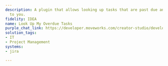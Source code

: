 ```yaml
---
description: A plugin that allows looking up tasks that are past due and assigned
  to you.
fidelity: IDEA
name: Look Up My Overdue Tasks
purple_chat_link: https://developer.moveworks.com/creator-studio/developer-tools/purple-chat/?conversation=%7B%22startTimestamp%22%3A%2211%3A43+AM%22%2C%22messages%22%3A%5B%7B%22parts%22%3A%5B%7B%22richText%22%3A%22Show+me+all+my+overdue+tasks.%22%7D%5D%2C%22role%22%3A%22user%22%7D%2C%7B%22parts%22%3A%5B%7B%22reasoningSteps%22%3A%5B%7B%22richText%22%3A%22Checked+for+an+authenticated+Jira+account.%22%2C%22status%22%3A%22success%22%7D%2C%7B%22richText%22%3A%22Searching+for+issues+assigned+to+you+with+a+%60past+due%60+status.%22%2C%22status%22%3A%22success%22%7D%5D%7D%2C%7B%22richText%22%3A%22%3Cp%3EI+found+2+overdue+issues+assigned+to+you+in+%3Cb%3EJira%3C%2Fb%3E%3A%3C%2Fp%3E%3Cul%3E%3Cli%3E%3Cb%3EBUG-481%3A+Investigate+customer+login+failures%3C%2Fb%3E%3Cbr%3EStatus%3A+In+Progress+%7C+Due%3A+Yesterday%3C%2Fli%3E%3Cli%3E%3Cb%3EFEAT-992%3A+Complete+user+profile+page+redesign%3C%2Fb%3E%3Cbr%3EStatus%3A+To+Do+%7C+Due%3A+3+days+ago%3C%2Fli%3E%3C%2Ful%3E%3Cp%3EYou+can+ask+me+to+change+the+status+or+add+a+comment+to+any+of+these+issues.%3C%2Fp%3E%22%7D%2C%7B%22citations%22%3A%5B%7B%22citationTitle%22%3A%22BUG-481%3A+Investigate+customer+login+failures%22%2C%22connectorName%22%3A%22jira%22%7D%2C%7B%22citationTitle%22%3A%22FEAT-992%3A+Complete+user+profile+page+redesign%22%2C%22connectorName%22%3A%22jira%22%7D%5D%7D%5D%2C%22role%22%3A%22assistant%22%7D%5D%7D
solution_tags:
- IT
- Project Management
systems:
- jira

---
```

